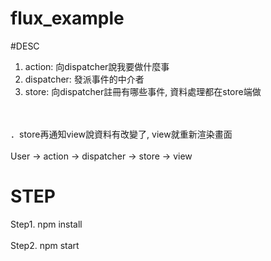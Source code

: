# flux_example

#DESC
1. action: 向dispatcher說我要做什麼事
2. dispatcher: 發派事件的中介者
3. store: 向dispatcher註冊有哪些事件, 資料處理都在store端做

<br><br>
．store再通知view說資料有改變了, view就重新渲染畫面
<br><br>
User -> action -> dispatcher -> store -> view 




# STEP
Step1. npm install 
<br><br>
Step2. npm start
